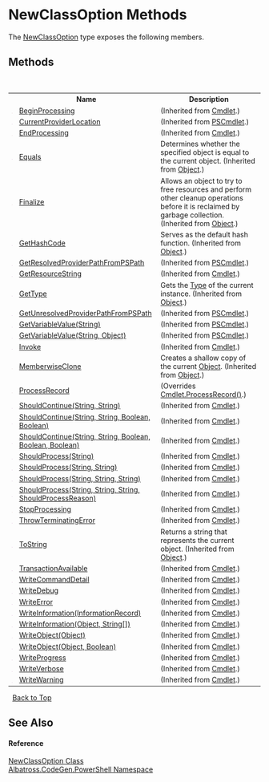 # NewClassOption Methods
 

The <a href="T_Albatross_CodeGen_PowerShell_NewClassOption.md">NewClassOption</a> type exposes the following members.


## Methods
&nbsp;<table><tr><th></th><th>Name</th><th>Description</th></tr><tr><td>![Protected method](media/protmethod.gif "Protected method")</td><td><a href="http://msdn2.microsoft.com/en-us/library/ms568245" target="_blank">BeginProcessing</a></td><td> (Inherited from <a href="http://msdn2.microsoft.com/en-us/library/ms582518" target="_blank">Cmdlet</a>.)</td></tr><tr><td>![Public method](media/pubmethod.gif "Public method")</td><td><a href="http://msdn2.microsoft.com/en-us/library/ms568785" target="_blank">CurrentProviderLocation</a></td><td> (Inherited from <a href="http://msdn2.microsoft.com/en-us/library/ms551396" target="_blank">PSCmdlet</a>.)</td></tr><tr><td>![Protected method](media/protmethod.gif "Protected method")</td><td><a href="http://msdn2.microsoft.com/en-us/library/ms568246" target="_blank">EndProcessing</a></td><td> (Inherited from <a href="http://msdn2.microsoft.com/en-us/library/ms582518" target="_blank">Cmdlet</a>.)</td></tr><tr><td>![Public method](media/pubmethod.gif "Public method")</td><td><a href="http://msdn2.microsoft.com/en-us/library/bsc2ak47" target="_blank">Equals</a></td><td>
Determines whether the specified object is equal to the current object.
 (Inherited from <a href="http://msdn2.microsoft.com/en-us/library/e5kfa45b" target="_blank">Object</a>.)</td></tr><tr><td>![Protected method](media/protmethod.gif "Protected method")</td><td><a href="http://msdn2.microsoft.com/en-us/library/4k87zsw7" target="_blank">Finalize</a></td><td>
Allows an object to try to free resources and perform other cleanup operations before it is reclaimed by garbage collection.
 (Inherited from <a href="http://msdn2.microsoft.com/en-us/library/e5kfa45b" target="_blank">Object</a>.)</td></tr><tr><td>![Public method](media/pubmethod.gif "Public method")</td><td><a href="http://msdn2.microsoft.com/en-us/library/zdee4b3y" target="_blank">GetHashCode</a></td><td>
Serves as the default hash function.
 (Inherited from <a href="http://msdn2.microsoft.com/en-us/library/e5kfa45b" target="_blank">Object</a>.)</td></tr><tr><td>![Public method](media/pubmethod.gif "Public method")</td><td><a href="http://msdn2.microsoft.com/en-us/library/ms568786" target="_blank">GetResolvedProviderPathFromPSPath</a></td><td> (Inherited from <a href="http://msdn2.microsoft.com/en-us/library/ms551396" target="_blank">PSCmdlet</a>.)</td></tr><tr><td>![Public method](media/pubmethod.gif "Public method")</td><td><a href="http://msdn2.microsoft.com/en-us/library/ms568247" target="_blank">GetResourceString</a></td><td> (Inherited from <a href="http://msdn2.microsoft.com/en-us/library/ms582518" target="_blank">Cmdlet</a>.)</td></tr><tr><td>![Public method](media/pubmethod.gif "Public method")</td><td><a href="http://msdn2.microsoft.com/en-us/library/dfwy45w9" target="_blank">GetType</a></td><td>
Gets the <a href="http://msdn2.microsoft.com/en-us/library/42892f65" target="_blank">Type</a> of the current instance.
 (Inherited from <a href="http://msdn2.microsoft.com/en-us/library/e5kfa45b" target="_blank">Object</a>.)</td></tr><tr><td>![Public method](media/pubmethod.gif "Public method")</td><td><a href="http://msdn2.microsoft.com/en-us/library/ms568787" target="_blank">GetUnresolvedProviderPathFromPSPath</a></td><td> (Inherited from <a href="http://msdn2.microsoft.com/en-us/library/ms551396" target="_blank">PSCmdlet</a>.)</td></tr><tr><td>![Public method](media/pubmethod.gif "Public method")</td><td><a href="http://msdn2.microsoft.com/en-us/library/ms568788" target="_blank">GetVariableValue(String)</a></td><td> (Inherited from <a href="http://msdn2.microsoft.com/en-us/library/ms551396" target="_blank">PSCmdlet</a>.)</td></tr><tr><td>![Public method](media/pubmethod.gif "Public method")</td><td><a href="http://msdn2.microsoft.com/en-us/library/ms568789" target="_blank">GetVariableValue(String, Object)</a></td><td> (Inherited from <a href="http://msdn2.microsoft.com/en-us/library/ms551396" target="_blank">PSCmdlet</a>.)</td></tr><tr><td>![Public method](media/pubmethod.gif "Public method")</td><td><a href="http://msdn2.microsoft.com/en-us/library/ms568248" target="_blank">Invoke</a></td><td> (Inherited from <a href="http://msdn2.microsoft.com/en-us/library/ms582518" target="_blank">Cmdlet</a>.)</td></tr><tr><td>![Protected method](media/protmethod.gif "Protected method")</td><td><a href="http://msdn2.microsoft.com/en-us/library/57ctke0a" target="_blank">MemberwiseClone</a></td><td>
Creates a shallow copy of the current <a href="http://msdn2.microsoft.com/en-us/library/e5kfa45b" target="_blank">Object</a>.
 (Inherited from <a href="http://msdn2.microsoft.com/en-us/library/e5kfa45b" target="_blank">Object</a>.)</td></tr><tr><td>![Protected method](media/protmethod.gif "Protected method")</td><td><a href="M_Albatross_CodeGen_PowerShell_NewClassOption_ProcessRecord.md">ProcessRecord</a></td><td> (Overrides <a href="http://msdn2.microsoft.com/en-us/library/ms568254" target="_blank">Cmdlet.ProcessRecord()</a>.)</td></tr><tr><td>![Public method](media/pubmethod.gif "Public method")</td><td><a href="http://msdn2.microsoft.com/en-us/library/ms568259" target="_blank">ShouldContinue(String, String)</a></td><td> (Inherited from <a href="http://msdn2.microsoft.com/en-us/library/ms582518" target="_blank">Cmdlet</a>.)</td></tr><tr><td>![Public method](media/pubmethod.gif "Public method")</td><td><a href="http://msdn2.microsoft.com/en-us/library/ms568262" target="_blank">ShouldContinue(String, String, Boolean, Boolean)</a></td><td> (Inherited from <a href="http://msdn2.microsoft.com/en-us/library/ms582518" target="_blank">Cmdlet</a>.)</td></tr><tr><td>![Public method](media/pubmethod.gif "Public method")</td><td><a href="http://msdn2.microsoft.com/en-us/library/mt659128" target="_blank">ShouldContinue(String, String, Boolean, Boolean, Boolean)</a></td><td> (Inherited from <a href="http://msdn2.microsoft.com/en-us/library/ms582518" target="_blank">Cmdlet</a>.)</td></tr><tr><td>![Public method](media/pubmethod.gif "Public method")</td><td><a href="http://msdn2.microsoft.com/en-us/library/ms568267" target="_blank">ShouldProcess(String)</a></td><td> (Inherited from <a href="http://msdn2.microsoft.com/en-us/library/ms582518" target="_blank">Cmdlet</a>.)</td></tr><tr><td>![Public method](media/pubmethod.gif "Public method")</td><td><a href="http://msdn2.microsoft.com/en-us/library/ms568271" target="_blank">ShouldProcess(String, String)</a></td><td> (Inherited from <a href="http://msdn2.microsoft.com/en-us/library/ms582518" target="_blank">Cmdlet</a>.)</td></tr><tr><td>![Public method](media/pubmethod.gif "Public method")</td><td><a href="http://msdn2.microsoft.com/en-us/library/ms568273" target="_blank">ShouldProcess(String, String, String)</a></td><td> (Inherited from <a href="http://msdn2.microsoft.com/en-us/library/ms582518" target="_blank">Cmdlet</a>.)</td></tr><tr><td>![Public method](media/pubmethod.gif "Public method")</td><td><a href="http://msdn2.microsoft.com/en-us/library/ms568276" target="_blank">ShouldProcess(String, String, String, ShouldProcessReason)</a></td><td> (Inherited from <a href="http://msdn2.microsoft.com/en-us/library/ms582518" target="_blank">Cmdlet</a>.)</td></tr><tr><td>![Protected method](media/protmethod.gif "Protected method")</td><td><a href="http://msdn2.microsoft.com/en-us/library/ms568281" target="_blank">StopProcessing</a></td><td> (Inherited from <a href="http://msdn2.microsoft.com/en-us/library/ms582518" target="_blank">Cmdlet</a>.)</td></tr><tr><td>![Public method](media/pubmethod.gif "Public method")</td><td><a href="http://msdn2.microsoft.com/en-us/library/ms568283" target="_blank">ThrowTerminatingError</a></td><td> (Inherited from <a href="http://msdn2.microsoft.com/en-us/library/ms582518" target="_blank">Cmdlet</a>.)</td></tr><tr><td>![Public method](media/pubmethod.gif "Public method")</td><td><a href="http://msdn2.microsoft.com/en-us/library/7bxwbwt2" target="_blank">ToString</a></td><td>
Returns a string that represents the current object.
 (Inherited from <a href="http://msdn2.microsoft.com/en-us/library/e5kfa45b" target="_blank">Object</a>.)</td></tr><tr><td>![Public method](media/pubmethod.gif "Public method")</td><td><a href="http://msdn2.microsoft.com/en-us/library/dd182395" target="_blank">TransactionAvailable</a></td><td> (Inherited from <a href="http://msdn2.microsoft.com/en-us/library/ms582518" target="_blank">Cmdlet</a>.)</td></tr><tr><td>![Public method](media/pubmethod.gif "Public method")</td><td><a href="http://msdn2.microsoft.com/en-us/library/ms568366" target="_blank">WriteCommandDetail</a></td><td> (Inherited from <a href="http://msdn2.microsoft.com/en-us/library/ms582518" target="_blank">Cmdlet</a>.)</td></tr><tr><td>![Public method](media/pubmethod.gif "Public method")</td><td><a href="http://msdn2.microsoft.com/en-us/library/ms568368" target="_blank">WriteDebug</a></td><td> (Inherited from <a href="http://msdn2.microsoft.com/en-us/library/ms582518" target="_blank">Cmdlet</a>.)</td></tr><tr><td>![Public method](media/pubmethod.gif "Public method")</td><td><a href="http://msdn2.microsoft.com/en-us/library/ms568369" target="_blank">WriteError</a></td><td> (Inherited from <a href="http://msdn2.microsoft.com/en-us/library/ms582518" target="_blank">Cmdlet</a>.)</td></tr><tr><td>![Public method](media/pubmethod.gif "Public method")</td><td><a href="http://msdn2.microsoft.com/en-us/library/mt659142" target="_blank">WriteInformation(InformationRecord)</a></td><td> (Inherited from <a href="http://msdn2.microsoft.com/en-us/library/ms582518" target="_blank">Cmdlet</a>.)</td></tr><tr><td>![Public method](media/pubmethod.gif "Public method")</td><td><a href="http://msdn2.microsoft.com/en-us/library/mt659129" target="_blank">WriteInformation(Object, String[])</a></td><td> (Inherited from <a href="http://msdn2.microsoft.com/en-us/library/ms582518" target="_blank">Cmdlet</a>.)</td></tr><tr><td>![Public method](media/pubmethod.gif "Public method")</td><td><a href="http://msdn2.microsoft.com/en-us/library/ms568371" target="_blank">WriteObject(Object)</a></td><td> (Inherited from <a href="http://msdn2.microsoft.com/en-us/library/ms582518" target="_blank">Cmdlet</a>.)</td></tr><tr><td>![Public method](media/pubmethod.gif "Public method")</td><td><a href="http://msdn2.microsoft.com/en-us/library/ms568370" target="_blank">WriteObject(Object, Boolean)</a></td><td> (Inherited from <a href="http://msdn2.microsoft.com/en-us/library/ms582518" target="_blank">Cmdlet</a>.)</td></tr><tr><td>![Public method](media/pubmethod.gif "Public method")</td><td><a href="http://msdn2.microsoft.com/en-us/library/ms568372" target="_blank">WriteProgress</a></td><td> (Inherited from <a href="http://msdn2.microsoft.com/en-us/library/ms582518" target="_blank">Cmdlet</a>.)</td></tr><tr><td>![Public method](media/pubmethod.gif "Public method")</td><td><a href="http://msdn2.microsoft.com/en-us/library/ms568373" target="_blank">WriteVerbose</a></td><td> (Inherited from <a href="http://msdn2.microsoft.com/en-us/library/ms582518" target="_blank">Cmdlet</a>.)</td></tr><tr><td>![Public method](media/pubmethod.gif "Public method")</td><td><a href="http://msdn2.microsoft.com/en-us/library/ms568374" target="_blank">WriteWarning</a></td><td> (Inherited from <a href="http://msdn2.microsoft.com/en-us/library/ms582518" target="_blank">Cmdlet</a>.)</td></tr></table>&nbsp;
<a href="#newclassoption-methods">Back to Top</a>

## See Also


#### Reference
<a href="T_Albatross_CodeGen_PowerShell_NewClassOption.md">NewClassOption Class</a><br /><a href="N_Albatross_CodeGen_PowerShell.md">Albatross.CodeGen.PowerShell Namespace</a><br />